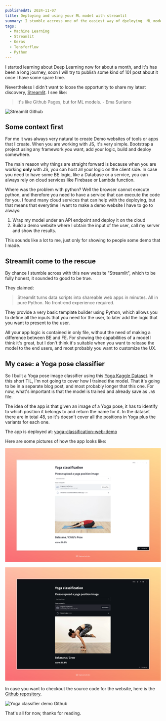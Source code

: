 ```yaml
---
publishedAt: 2024-11-07
title: Deploying and using your ML model with streamlit
summary: I stumble accross one of the easiest way of dpeloying  ML models online so anyone can use it
tags:
  - Machine Learning
  - Streamlit
  - Keras
  - Tensforflow
  - Python
---
```


I started learning about Deep Learning now for about a month, and it's has been a long journey, soon I will try to publish some kind of 101 post about it once I have some spare time.

Nevertheless I didn't want to loose the opportunity to share my latest discovery, [Streamlit](https://streamlit.io/). I see like:

> It's like Github Pages, but for ML models. - Ema Suriano

![Streamlit Github](https://opengraph.githubassets.com/random/streamlit/streamlit)

## Some context first

For me it was always very natural to create Demo websites of tools or apps that I create. When you are working with JS, it's very simple. Bootstrap a project using any framework you want, add your logic, build and deploy somewhere.

The main reason why things are straight forward is because when you are working **only** with JS, you can host all your logic on the client side. In case you need to have some BE logic, like a Database or a service, you can always rely on cloud services like Firebase or Lambda function.

Where was the problem with python? Well the browser cannot execute python, and therefore you need to have a service that can execute the code for you. I found many cloud services that can help with the deploying, but that means that everytime I want to make a demo website I have to go to always:

1. Wrap my model under an API endpoint and deploy it on the cloud
2. Build a demo website where I obtain the input of the user, call my server and show the results.

This sounds like a lot to me, just only for showing to people some demo that I made.

## Streamlit come to the rescue

By chance I stumble across with this new website "Streamlit", which to be fully honest, it sounded to good to be true.

They claimed:

> Streamlit turns data scripts into shareable web apps in minutes. All in pure Python. No front‑end experience required.

They provide a very basic template builder using Python, which allows you to define all the inputs that you need for the user, to later add the logic that you want to present to the user.

All your app logic is contained in only file, without the need of making a difference between BE and FE. For showing the capabilities of a model I think it's great, but I don't think it's suitable when you want to release the model to the end users, and most probably you want to customize the UX.

## My case: a Yoga pose classifier

So I built a Yoga pose image classifier using this [Yoga Kaggle Dataset](https://www.kaggle.com/datasets/tr1gg3rtrash/yoga-posture-dataset). In this short TIL, I'm not going to cover how I trained the model. That it's going to be in a separate blog post, and most probably longer that this one. For now, what's important is that the model is trained and already save as `.h5` file.

The idea of the app is that given an image of a Yoga pose, it has to identify to which position it belongs to and return the name for it. In the dataset there are in total 48, so it's doesn't cover all the positions in Yoga plus the variants for each one.

The app is deployed at: [yoga-classification-web-demo](https://yoga-classification-web-demo.streamlit.app/)

Here are some pictures of how the app looks like:

![Light theme](https://raw.githubusercontent.com/EmaSuriano/yoga-classification-web-demo/refs/heads/main/assets/light.png)

![Dark theme](https://raw.githubusercontent.com/EmaSuriano/yoga-classification-web-demo/refs/heads/main/assets/dark.png)

In case you want to checkout the source code for the website, here is the [Github repository](https://github.com/EmaSuriano/yoga-classification-web-demo/tree/main).

![Yoga classifier demo Github](https://opengraph.githubassets.com/random/EmaSuriano/yoga-classification-web-demo)

That's all for now, thanks for reading.
